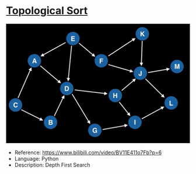 # [Topological Sort](./topological_sort.py)

![Example](./topological_sort.png)

* Reference: <https://www.bilibili.com/video/BV11E411o7Fb?p=6>
* Language: Python
* Description: Depth First Search
